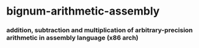 # bignum-arithmetic-assembly
### addition, subtraction and multiplication of arbitrary-precision arithmetic in assembly language (x86 arch)
